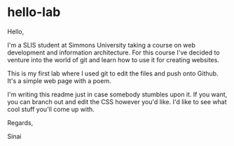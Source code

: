 # hello-lab

Hello,

I'm a SLIS student at Simmons University taking a course on web development and information architecture. For this course I've decided to venture into the world of git and learn how to use it for creating websites.

This is my first lab where I used git to edit the files and push onto Github. It's a simple web page with a poem.

I'm writing this readme just in case somebody stumbles upon it. If you want, you can branch out and edit the CSS however you'd like. I'd like to see what cool stuff you'll come up with.

Regards,

Sinai
